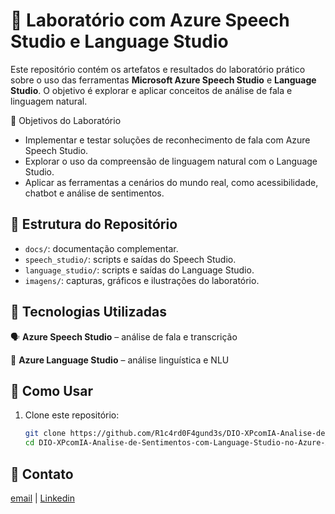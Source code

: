 # 🧪 Laboratório com Azure Speech Studio e Language Studio

Este repositório contém os artefatos e resultados do laboratório prático sobre o uso das ferramentas **Microsoft Azure Speech Studio** e **Language Studio**. O objetivo é explorar e aplicar conceitos de análise de fala e linguagem natural.

📌 Objetivos do Laboratório

- Implementar e testar soluções de reconhecimento de fala com Azure Speech Studio.
- Explorar o uso da compreensão de linguagem natural com o Language Studio.
- Aplicar as ferramentas a cenários do mundo real, como acessibilidade, chatbot e análise de sentimentos.

## 📁 Estrutura do Repositório

- `docs/`: documentação complementar.
- `speech_studio/`: scripts e saídas do Speech Studio.
- `language_studio/`: scripts e saídas do Language Studio.
- `imagens/`: capturas, gráficos e ilustrações do laboratório.

## 🔧 Tecnologias Utilizadas

🗣️ **Azure Speech Studio** 
– análise de fala e transcrição

🧠 **Azure Language Studio** 
– análise linguística e NLU

## 🚀 Como Usar

1. Clone este repositório:
   ```bash
   git clone https://github.com/R1c4rd0F4gund3s/DIO-XPcomIA-Analise-de-Sentimentos-com-Language-Studio-no-Azure-AI.git
   cd DIO-XPcomIA-Analise-de-Sentimentos-com-Language-Studio-no-Azure-AI

## 📧 Contato
[email](mailto:fagundz@gmail.com) | 
[Linkedin](https://www.linkedin.com/in/ricardofagundes/)
